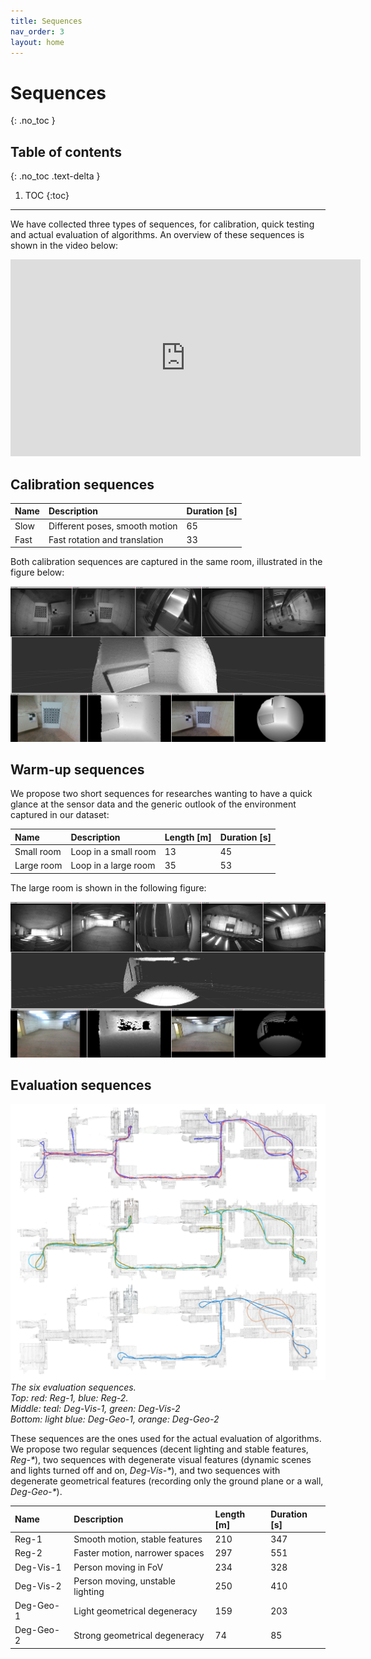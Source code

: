 ```yaml
---
title: Sequences
nav_order: 3
layout: home
---
```


# Sequences
{: .no_toc }

## Table of contents
{: .no_toc .text-delta }

1. TOC
{:toc}

---

We have collected three types of sequences, for calibration, quick testing and actual evaluation of algorithms. An overview of these sequences is shown in the video below:
<iframe width="560" height="315" src="https://www.youtube.com/embed/92fUBhA0Cyw?si=UXXCbGDoREHceThe" title="YouTube video player" frameborder="0" allow="accelerometer; autoplay; clipboard-write; encrypted-media; gyroscope; picture-in-picture; web-share" referrerpolicy="strict-origin-when-cross-origin" allowfullscreen></iframe>


## Calibration sequences

| Name | Description | Duration [s] | 
|:-----|:------------|:---|
| Slow  | Different poses, smooth motion  | 65 |
| Fast | Fast rotation and translation  | 33 |

Both calibration sequences are captured in the same room, illustrated in the figure below:

![Image](../assets/images/screenshot-calibration.jpg)


## Warm-up sequences

We propose two short sequences for researches wanting to have a quick glance at the sensor data and the generic outlook of the environment captured in our dataset:

| Name | Description | Length [m] | Duration [s] | 
|:-----|:------------|:---|:---|
| Small room | Loop in a small room | 13 | 45 |
| Large room | Loop in a large room | 35 | 53 |

The large room is shown in the following figure:

![Image](../assets/images/screenshot-warm-up.jpg)

## Evaluation sequences




![Image](../assets/images/dvi-dataset-trajectories.jpg)
*The six evaluation sequences. \
Top: red: Reg-1, blue: Reg-2. \
Middle: teal: Deg-Vis-1, green: Deg-Vis-2 \
Bottom: light blue: Deg-Geo-1, orange: Deg-Geo-2*


These sequences are the ones used for the actual evaluation of algorithms. We propose two regular sequences (decent lighting and stable features, *Reg-\**), two sequences with degenerate visual features (dynamic scenes and lights turned off and on, *Deg-Vis-\**), and two sequences with degenerate geometrical features (recording only the ground plane or a wall, *Deg-Geo-\**).

| Name | Description | Length [m] | Duration [s] | 
|:-----|:------------|:---|:---|
| Reg-1 | Smooth motion, stable features | 210 | 347 |
| Reg-2 | Faster motion, narrower spaces | 297 | 551|
| Deg-Vis-1 | Person moving in FoV | 234 | 328 |
| Deg-Vis-2 | Person moving, unstable lighting | 250 | 410|
| Deg-Geo-1 | Light geometrical degeneracy | 159 | 203 |
| Deg-Geo-2 | Strong geometrical degeneracy | 74 | 85 |
